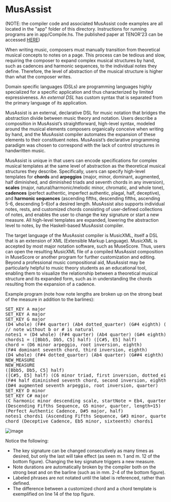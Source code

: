 # MusAssist

(NOTE: the compiler code and associated MusAssist code examples are all located in the "app" folder of this directory. Instructions for running programs are in app/Compile.hs. The published paper at TENOR'23 can be accessed <a href="https://www.tenor-conference.org/proceedings/2023/11-TENOR_BOSTON_2023_paper_9804Shapiro.pdf">HERE</a>)

When writing music, composers must manually transition from theoretical musical concepts to notes on a page. This process can be tedious and slow, requiring the composer to expand complex musical structures by hand, such as cadences and harmonic sequences, to the individual notes they define. Therefore, the level of abstraction of the musical structure is higher than what the composer writes. 

Domain specific languages (DSLs) are programming languages highly specialized for a specific application and thus characterized by limited expressiveness. 
An $external$ $DSL$ has custom syntax that is separated from the primary language of its application. 

MusAssist is an external, declarative DSL for music notation that bridges the abstraction divide between music theory and notation. Users describe a composition in MusAssist’s straightforward, high-level syntax, modeled around the musical elements composers organically conceive when writing by hand, and the MusAssist compiler automates the expansion of these elements to their
constituent notes. MusAssist’s declarative programming paradigm was chosen to correspond with the lack of control structures in handwritten music.

MusAssist is unique in that users can encode specifications for complex musical templates at the same level of abstraction as the theoretical musical structures they describe. Specifically,  users can specify high-level templates for 
<b>chords</b> and <b>arpeggios</b> (major, minor, dominant, augmented, half diminished, and diminished triads and seventh chords in any inversion), 
<b>scales</b> (major, natural/harmonic/melodic minor, chromatic, and whole tone), 
<b>cadences</b> (perfect authentic, imperfect authentic, plagal, half, deceptive), and 
<b>harmonic sequences</b> (ascending fifths, descending fifths, ascending 5-6, descending 5-6)of a desired length. MusAssist also supports individual notes, rests, and customized chords consisting of user-defined collections of notes, and enables the user to change the key signature or start a new measure. All high-level templates are expanded, lowering the abstraction level to notes, by the Haskell-based MusAssist compiler.


The target language of the MusAssist compiler is MusicXML, itself a DSL that is an extension of XML (Extensible Markup Language). MusicXML is accepted by most major notation software, such as MuseScore. Thus, users can open the resulting MusicXML file of a compiled MusAssist composition in MuseScore or another program for further customization and editing. Beyond a professional music compositional aid, MusAssist may be particularly helpful to music theory students as an educational tool, enabling them to visualize the relationship between a theoretical musical structure and its expanded form, such as in understanding the chords resulting from the expansion of a cadence. 

Example program (note how note lengths are broken up on the strong beat of the measure in addition to the barlines):
<pre>
SET_KEY A major
SET_KEY A major
SET_KEY G major
(D4 whole) (F#4 quarter) (Ab4 dotted_quarter) (G#4 eighth) (rest sixteenth)
// note without b or # is natural
notes1 = (D4 whole) (F#4 quarter) (Ab4 quarter) (G#4 eighth) (rest whole)  
chords1 = ([Bbb5, Db5, C5] half) ([C#5, E5] half) 
chord = (D6 minor arpeggio, root inversion, eighth) 
(F#4 dominant seventh chord, third inversion, eighth)
(D4 whole) (F#4 dotted_quarter) (Ab4 quarter) (G##4 eighth) (rest sixteenth) 
NEW_MEASURE
NEW_MEASURE
([Bbb5, Db5, C5] half) 
([C#5, E5] half) (C6 minor triad, first inversion, dotted_eighth) 
(F#4 half diminished seventh chord, second inversion, eighth) 
(D#4 augmented seventh arpeggio, root inversion, quarter)
SET_KEY D minor
SET_KEY C# major
(C harmonic minor descending scale, startNote = Eb4, quarter, length=10)
(Descending Fifths Sequence, G5 minor, quarter, length=15) 
(Perfect Authentic Cadence, D#5 major, half)
notes1 chords1 (Ascending Fifths Sequence, G#3 minor, quarter, length=5) 
chord (Deceptive Cadence, Eb5 minor, sixteenth) chords1
</pre>

![image](https://user-images.githubusercontent.com/28958079/205985367-090d2348-7a72-4b11-a38c-37e1979a8983.png)

Notice the following:
<ul>
  <li>The key signature can be changed consecutively as many times as desired, but only the last will take effect (as seen m. 1 and m. 12 of the bottom figure). Changing the key signature triggers a new measure.</li>
  <li>Note durations are automatically broken by the compiler both on the strong beat and on the barline (such as in mm. 2-4 of the bottom figure).</li>
  <li>Labeled phrases are not notated until the label is referenced, rather than defined.</li>
  <li>The difference between a customized chord and a chord template is exemplified on line 14 of the top figure.</li>
</ul>
